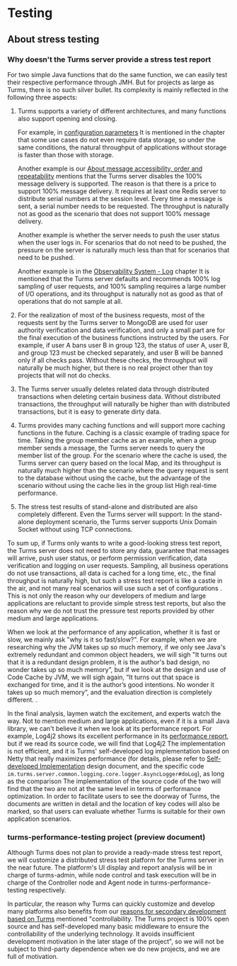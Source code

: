 # Testing

## About stress testing

### Why doesn't the Turms server provide a stress test report

For two simple Java functions that do the same function, we can easily test their respective performance through JMH. But for projects as large as Turms, there is no such silver bullet. Its complexity is mainly reflected in the following three aspects:

1. Turms supports a variety of different architectures, and many functions also support opening and closing.

   For example, in [configuration parameters](https://turms-im.github.io/docs/server/deployment/config#%E9%87%8D%E8%A6%81%E6%80%A7) It is mentioned in the chapter that some use cases do not even require data storage, so under the same conditions, the natural throughput of applications without storage is faster than those with storage.

   Another example is our [About message accessibility, order and repeatability](https://turms-im.github.io/docs/design/status-aware#%E5%85%B3%E4%BA%8E%E6%B6%88%E6%81%AF%E7%9A%84%E5%8F%AF%E8%BE%BE%E6%80%A7%E3%80%81%E6%9C%89%E5%BA%8F%E6%80%A7%E4%B8%8E%E9%87%8D%E5%A4%8D%E6%80%A7) mentions that the Turms server disables the 100% message delivery is supported. The reason is that there is a price to support 100% message delivery. It requires at least one Redis server to distribute serial numbers at the session level. Every time a message is sent, a serial number needs to be requested. The throughput is naturally not as good as the scenario that does not support 100% message delivery.

   Another example is whether the server needs to push the user status when the user logs in. For scenarios that do not need to be pushed, the pressure on the server is naturally much less than that for scenarios that need to be pushed.

   Another example is in the [Observability System - Log](https://turms-im.github.io/docs/server/module/observability#%E6%97%A5%E5%BF%97) chapter It is mentioned that the Turms server defaults and recommends 100% log sampling of user requests, and 100% sampling requires a large number of I/O operations, and its throughput is naturally not as good as that of operations that do not sample at all.

2. For the realization of most of the business requests, most of the requests sent by the Turms server to MongoDB are used for user authority verification and data verification, and only a small part are for the final execution of the business functions instructed by the users. For example, if user A bans user B in group 123, the status of user A, user B, and group 123 must be checked separately, and user B will be banned only if all checks pass. Without these checks, the throughput will naturally be much higher, but there is no real project other than toy projects that will not do checks.

3. The Turms server usually deletes related data through distributed transactions when deleting certain business data. Without distributed transactions, the throughput will naturally be higher than with distributed transactions, but it is easy to generate dirty data.

4. Turms provides many caching functions and will support more caching functions in the future. Caching is a classic example of trading space for time. Taking the group member cache as an example, when a group member sends a message, the Turms server needs to query the member list of the group. For the scenario where the cache is used, the Turms server can query based on the local Map, and its throughput is naturally much higher than the scenario where the query request is sent to the database without using the cache, but the advantage of the scenario without using the cache lies in the group list High real-time performance.

5. The stress test results of stand-alone and distributed are also completely different. Even the Turms server will support: In the stand-alone deployment scenario, the Turms server supports Unix Domain Socket without using TCP connections.

To sum up, if Turms only wants to write a good-looking stress test report, the Turms server does not need to store any data, guarantee that messages will arrive, push user status, or perform permission verification, data verification and logging on user requests. Sampling, all business operations do not use transactions, all data is cached for a long time, etc., the final throughput is naturally high, but such a stress test report is like a castle in the air, and not many real scenarios will use such a set of configurations . This is not only the reason why our developers of medium and large applications are reluctant to provide simple stress test reports, but also the reason why we do not trust the pressure test reports provided by other medium and large applications.

When we look at the performance of any application, whether it is fast or slow, we mainly ask "why is it so fast/slow?". For example, when we are researching why the JVM takes up so much memory, if we only see Java's extremely redundant and common object headers, we will sigh "It turns out that it is a redundant design problem, it is the author's bad design, no wonder takes up so much memory”, but if we look at the design and use of Code Cache by JVM, we will sigh again, “It turns out that space is exchanged for time, and it is the author’s good intentions. No wonder it takes up so much memory”, and the evaluation direction is completely different. .

In the final analysis, laymen watch the excitement, and experts watch the way. Not to mention medium and large applications, even if it is a small Java library, we can't believe it when we look at its performance report. For example, Log4j2 shows its excellent performance in its [performance report](https://logging.apache.org/log4j/2.x/performance), but if we read its source code, we will find that Log4j2 The implementation is not efficient, and it is Turms' self-developed log implementation based on Netty that really maximizes performance (for details, please refer to [Self-developed Implementation](https://turms-im.github.io/docs/server/module/observability#%E6%97%A5%E5%BF%97) design document, and the specific code `im.turms.server.common.logging.core.logger.AsyncLogger#doLog`), as long as the comparison The implementation of the source code of the two will find that the two are not at the same level in terms of performance optimization. In order to facilitate users to see the doorway of Turms, the documents are written in detail and the location of key codes will also be marked, so that users can evaluate whether Turms is suitable for their own application scenarios.

### turms-performance-testing project (preview document)

Although Turms does not plan to provide a ready-made stress test report, we will customize a distributed stress test platform for the Turms server in the near future. The platform's UI display and report analysis will be in charge of turms-admin, while node control and task execution will be in charge of the Controller node and Agent node in turms-performance-testing respectively.

In particular, the reason why Turms can quickly customize and develop many platforms also benefits from our [reasons for secondary development based on Turms](https://turms-im.github.io/docs/server/development/redevelopment#%E5%9F%BA%E4%BA%8Eturms%E5%81%9A%E4%BA%8C%E6%AC%A1%E5%BC%80%E5%8F%91%E7%9A%84%E5%8E%9F%E5%9B%A0) mentioned "controllability. The Turms project is 100% open source and has self-developed many basic middleware to ensure the controllability of the underlying technology. It avoids insufficient development motivation in the later stage of the project", so we will not be subject to third-party dependence when we do new projects, and we are full of motivation.